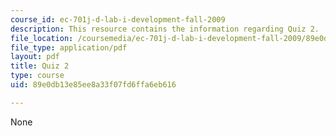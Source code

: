 ```yaml
---
course_id: ec-701j-d-lab-i-development-fall-2009
description: This resource contains the information regarding Quiz 2.
file_location: /coursemedia/ec-701j-d-lab-i-development-fall-2009/89e0db13e85ee8a33f07fd6ffa6eb616_MITEC_701JF09_quiz2.pdf
file_type: application/pdf
layout: pdf
title: Quiz 2
type: course
uid: 89e0db13e85ee8a33f07fd6ffa6eb616

---
```

None